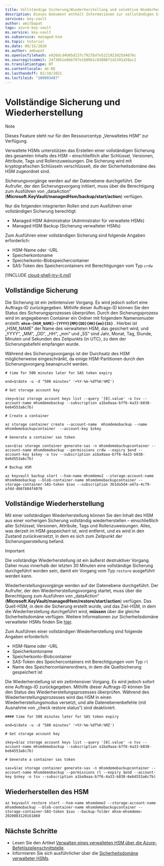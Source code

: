 ```yaml
---
title: Vollständige Sicherung/Wiederherstellung und selektive Wiederherstellung für verwaltete Azure-HSMs
description: Dieses Dokument enthält Informationen zur vollständigen Sicherung/Wiederherstellung sowie zur selektiven Wiederherstellung.
services: key-vault
author: amitbapat
tags: azure-key-vault
ms.service: key-vault
ms.subservice: managed-hsm
ms.topic: tutorial
ms.date: 09/15/2020
ms.author: ambapat
ms.openlocfilehash: e926dcd4b05d137c7927bdfe5221923d25d4670c
ms.sourcegitcommit: 24f30b1e8bb797e1609b1c8300871d2391a59ac2
ms.translationtype: HT
ms.contentlocale: de-DE
ms.lasthandoff: 02/10/2021
ms.locfileid: "100093487"
---
```

# <a name="full-backup-and-restore"></a>Vollständige Sicherung und Wiederherstellung

> [!NOTE]
> Dieses Feature steht nur für den Ressourcentyp „Verwaltetes HSM“ zur Verfügung.

Verwaltete HSMs unterstützen das Erstellen einer vollständigen Sicherung des gesamten Inhalts des HSM – einschließlich aller Schlüssel, Versionen, Attribute, Tags und Rollenzuweisungen. Die Sicherung wird mit kryptografischen Schlüsseln verschlüsselt, die der Sicherheitsdomäne des HSM zugeordnet sind.

Sicherungsvorgänge werden auf der Datenebene durchgeführt. Der Aufrufer, der den Sicherungsvorgang initiiert, muss über die Berechtigung zum Ausführen von „dataAction“ (**Microsoft.KeyVault/managedHsm/backup/start/action**) verfügen.

Nur die folgenden integrierten Rollen sind zum Ausführen einer vollständigen Sicherung berechtigt:
- Managed HSM Administrator (Administrator für verwaltete HSMs)
- Managed HSM Backup (Sicherung verwalteter HSMs)

Zum Ausführen einer vollständigen Sicherung sind folgende Angaben erforderlich:
- HSM-Name oder -URL
- Speicherkontoname
- Speicherkonto-Blobspeichercontainer
- SAS-Token des Speichercontainers mit Berechtigungen vom Typ `crdw`

[!INCLUDE [cloud-shell-try-it.md](../../../includes/cloud-shell-try-it.md)]

## <a name="full-backup"></a>Vollständige Sicherung

Die Sicherung ist ein zeitintensiver Vorgang. Es wird jedoch sofort eine Auftrags-ID zurückgegeben. Mithilfe dieser Auftrags-ID können Sie den Status des Sicherungsprozesses überprüfen. Durch den Sicherungsprozess wird im angegebenen Container ein Ordner mit folgendem Namensmuster erstellt: **`mhsm-{HSM_NAME}-{YYYY}{MM}{DD}{HH}{mm}{SS}`** . Hierbei ist „HSM_NAME“ der Name des verwalteten HSM, das gesichert wird, und „YYYY“, „MM“, „DD“, „HH“, „mm“ und „SS“ sind Jahr, Monat, Tag, Stunde, Minuten und Sekunden des Zeitpunkts (in UTC), zu dem der Sicherungsbefehl empfangen wurde.

Während des Sicherungsvorgangs ist der Durchsatz des HSM möglicherweise eingeschränkt, da einige HSM-Partitionen durch den Sicherungsvorgang beansprucht werden.

```azurecli-interactive
# time for 500 minutes later for SAS token expiry

end=$(date -u -d "500 minutes" '+%Y-%m-%dT%H:%MZ')

# Get storage account key

skey=$(az storage account keys list --query '[0].value' -o tsv --account-name mhsmdemobackup --subscription a1ba9aaa-b7f6-4a33-b038-6e64553a6c7b)

# Create a container

az storage container create --account-name  mhsmdemobackup --name mhsmdemobackupcontainer  --account-key $skey

# Generate a container sas token

sas=$(az storage container generate-sas -n mhsmdemobackupcontainer --account-name mhsmdemobackup --permissions crdw --expiry $end --account-key $skey -o tsv --subscription a1ba9aaa-b7f6-4a33-b038-6e64553a6c7b)

# Backup HSM

az keyvault backup start --hsm-name mhsmdemo2 --storage-account-name mhsmdemobackup --blob-container-name mhsmdemobackupcontainer --storage-container-SAS-token $sas --subscription 361da5d4-a47a-4c79-afdd-d66f684f4070
```

## <a name="full-restore"></a>Vollständige Wiederherstellung

Mit einer vollständigen Wiederherstellung können Sie den Inhalt des HSM aus einer vorherigen Sicherung vollständig wiederherstellen – einschließlich aller Schlüssel, Versionen, Attribute, Tags und Rollenzuweisungen. Alles, was derzeit im HSM gespeichert ist, wird entfernt, und es wird in den Zustand zurückversetzt, in dem es sich zum Zeitpunkt der Sicherungserstellung befand.

> [!IMPORTANT]
> Die vollständige Wiederherstellung ist ein äußerst destruktiver Vorgang. Daher muss innerhalb der letzten 30 Minuten eine vollständige Sicherung durchgeführt worden sein, damit ein Vorgang vom Typ `restore` ausgeführt werden kann.

Wiederherstellungsvorgänge werden auf der Datenebene durchgeführt. Der Aufrufer, der den Wiederherstellungsvorgang startet, muss über die Berechtigung zum Ausführen von „dataAction“ (**Microsoft.KeyVault/managedHsm/restore/start/action**) verfügen. Das Quell-HSM, in dem die Sicherung erstellt wurde, und das Ziel-HSM, in dem die Wiederherstellung durchgeführt wird, **müssen** über die gleiche Sicherheitsdomäne verfügen. Weitere Informationen zur Sicherheitsdomäne verwalteter HSMs finden Sie [hier](security-domain.md).

Zum Ausführen einer vollständigen Wiederherstellung sind folgende Angaben erforderlich:
- HSM-Name oder -URL
- Speicherkontoname
- Speicherkonto-Blobcontainer
- SAS-Token des Speichercontainers mit Berechtigungen vom Typ `rl`
- Name des Speichercontainerordners, in dem die Quellsicherung gespeichert ist

Die Wiederherstellung ist ein zeitintensiver Vorgang. Es wird jedoch sofort eine Auftrags-ID zurückgegeben. Mithilfe dieser Auftrags-ID können Sie den Status des Wiederherstellungsprozesses überprüfen. Während des Wiederherstellungsprozesses wird das HSM in einen Wiederherstellungsmodus versetzt, und alle Datenebenenbefehle (mit Ausnahme von „check restore status“) sind deaktiviert.

```azurecli-interactive
#### time for 500 minutes later for SAS token expiry

end=$(date -u -d "500 minutes" '+%Y-%m-%dT%H:%MZ')

# Get storage account key

skey=$(az storage account keys list --query '[0].value' -o tsv --account-name mhsmdemobackup --subscription a1ba9aaa-b7f6-4a33-b038-6e64553a6c7b)

# Generate a container sas token

sas=$(az storage container generate-sas -n mhsmdemobackupcontainer --account-name mhsmdemobackup --permissions rl --expiry $end --account-key $skey -o tsv --subscription a1ba9aaa-b7f6-4a33-b038-6e64553a6c7b)
```

## <a name="restore-hsm"></a>Wiederherstellen des HSM

```
az keyvault restore start --hsm-name mhsmdemo2 --storage-account-name mhsmdemobackup --blob-container-name mhsmdemobackupcontainer --storage-container-SAS-token $sas --backup-folder mhsm-mhsmdemo-2020083120161860
```

## <a name="next-steps"></a>Nächste Schritte
- Lesen Sie den Artikel [Verwalten eines verwalteten HSM über die Azure-Befehlszeilenschnittstelle](key-management.md).
- Informieren Sie sich ausführlicher über die [Sicherheitsdomäne verwalteter HSMs](security-domain.md).
